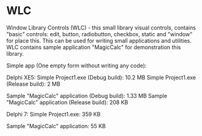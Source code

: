# WLC
Window Library Controls (WLC)  - this small library visual controls, contains "basic" controls: edit, button, radiobutton, checkbox, static and "window" for place this. This can be used for writing small applications and utilities. WLC contains sample application "MagicCalc" for demonstration this library.


Simple app (One empty form without writing any code):

Delphi XE5:
Simple Project1.exe (Debug build): 10.2 MB
Simple Project1.exe (Release build): 2 MB

Sample "MagicCalc" application (Debug build): 1.33 MB
Sample "MagicCalc" application (Release build): 208 KB

Delphi 7:
Simple Project1.exe: 359 KB

Sample "MagicCalc" application: 55 KB
